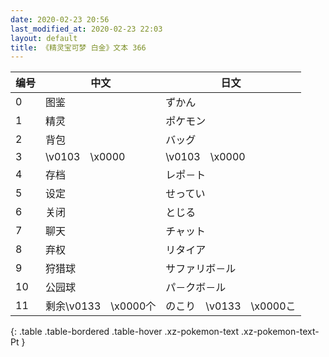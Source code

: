 ```yaml
---
date: 2020-02-23 20:56
last_modified_at: 2020-02-23 22:03
layout: default
title: 《精灵宝可梦 白金》文本 366
---
```

| 编号 | 中文 | 日文 |
| ---- | ---- | ---- |
| 0 | 图鉴 | ずかん |
| 1 | 精灵 | ポケモン |
| 2 | 背包 | バッグ |
| 3 | \v0103　\x0000 | \v0103　\x0000 |
| 4 | 存档 | レポ－ト |
| 5 | 设定 | せってい |
| 6 | 关闭 | とじる |
| 7 | 聊天 | チャット |
| 8 | 弃权 | リタイア |
| 9 | 狩猎球 | サファリボ－ル |
| 10 | 公园球 | パ－クボ－ル |
| 11 | 剩余\v0133　\x0000个 | のこり　\v0133　\x0000こ |
{: .table .table-bordered .table-hover .xz-pokemon-text .xz-pokemon-text-Pt }